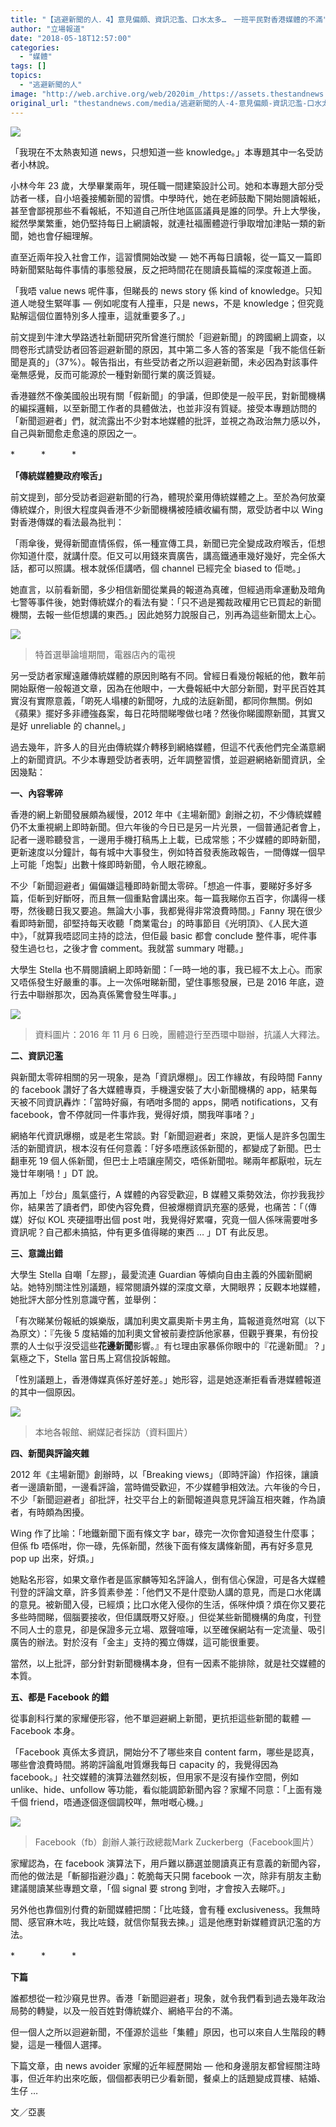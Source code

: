```yaml
---
title: "【逃避新聞的人．4】意見偏頗、資訊氾濫、口水太多…　一班平民對香港媒體的不滿"
author: "立場報道"
date: "2018-05-18T12:57:00"
categories:
  - "媒體"
tags: []
topics:
  - "逃避新聞的人"
image: "http://web.archive.org/web/2020im_/https://assets.thestandnews.com/media/photos/news-06_ZJ0yj.png"
original_url: "thestandnews.com/media/逃避新聞的人-4-意見偏頗-資訊氾濫-口水太多-一班平民對香港媒體的不滿"
---
```

![](http://web.archive.org/web/2020im_/https://assets.thestandnews.com/media/photos/news-06_ZJ0yj.png)

「我現在不太熱衷知道 news，只想知道一些 knowledge。」本專題其中一名受訪者小林說。

小林今年 23 歲，大學畢業兩年，現任職一間建築設計公司。她和本專題大部分受訪者一樣，自小培養接觸新聞的習慣。中學時代，她在老師鼓勵下開始閱讀報紙，甚至會鄙視那些不看報紙，不知道自己所住地區區議員是誰的同學。升上大學後，縱然學業繁重，她仍堅持每日上網讀報，就連社福團體遊行爭取增加津貼一類的新聞，她也會仔細理解。

直至近兩年投入社會工作，這習慣開始改變 — 她不再每日讀報，從一篇又一篇即時新聞緊貼每件事情的事態發展，反之把時間花在閱讀長篇幅的深度報道上面。

「我唔 value news 呢件事，但睇長的 news story 係 kind of knowledge。只知道人哋發生緊咩事 — 例如呢度有人撞車，只是 news，不是 knowledge；但究竟點解這個位置特別多人撞車，這就重要多了。」

前文提到牛津大學路透社新聞研究所曾進行關於「迴避新聞」的跨國網上調查，以問卷形式請受訪者回答迴避新聞的原因，其中第二多人答的答案是「我不能信任新聞是真的」（37%）。報告指出，有些受訪者之所以迴避新聞，未必因為對該事件毫無感覺，反而可能源於一種對新聞行業的廣泛質疑。

香港雖然不像美國般出現有關「假新聞」的爭議，但即使是一般平民，對新聞機構的編採邏輯，以至新聞工作者的具體做法，也並非沒有質疑。接受本專題訪問的「新聞迴避者」們，就流露出不少對本地媒體的批評，並視之為政治無力感以外，自己與新聞愈走愈遠的原因之一。

\*　　　\*　　　\*

**「傳統媒體變政府喉舌」**

前文提到，部分受訪者迴避新聞的行為，體現於棄用傳統媒體之上。至於為何放棄傳統媒介，則很大程度與香港不少新聞機構被陸續收編有關，眾受訪者中以 Wing 對香港傳媒的看法最為批判：

「雨傘後，覺得新聞直情係假，係一種宣傳工具，新聞已完全變成政府喉舌，佢想你知道什麼，就講什麼。佢又可以用錢來賣廣告，講高鐵通車幾好幾好，完全係大話，都可以照講。根本就係佢講哂，個 channel 已經完全 biased to 佢哋。」

她直言，以前看新聞，多少相信新聞從業員的報道為真確，但經過雨傘運動及暗角七警等事件後，她對傳統媒介的看法有變：「只不過是獨裁政權用它已買起的新聞機關，去報一些佢想講的東西。」因此她努力說服自己，別再為這些新聞太上心。

![](http://web.archive.org/web/2020im_/https://assets.thestandnews.com/media/photos/lam-tv_SbWI3.png)
> 特首選舉論壇期間，電器店內的電視

另一受訪者家耀遠離傳統媒體的原因則略有不同。曾經日看幾份報紙的他，數年前開始厭倦一般報道文章，因為在他眼中，一大疊報紙中大部分新聞，對平民百姓其實沒有實際意義，「啲死人塌樓的新聞呀，九成的法庭新聞，都同你無關。例如《蘋果》擺好多非禮強姦案，每日花時間睇嚟做乜啫？然後你睇國際新聞，其實又是好 unreliable 的 channel。」

過去幾年，許多人的目光由傳統媒介轉移到網絡媒體，但這不代表他們完全滿意網上的新聞資訊。不少本專題受訪者表明，近年調整習慣，並迴避網絡新聞資訊，全因幾點：

**一、內容零碎**

香港的網上新聞發展頗為緩慢，2012 年中《主場新聞》創辦之初，不少傳統媒體仍不太重視網上即時新聞。但六年後的今日已是另一片光景，一個普通記者會上，記者一邊聆聽發言，一邊用手機打稿馬上上載，已成常態；不少媒體的即時新聞，更新速度以分鐘計，每有城中大事發生，例如特首發表施政報告，一間傳媒一個早上可能「炮製」出數十條即時新聞，令人眼花繚亂。

不少「新聞迴避者」偏偏嫌這種即時新聞太零碎。「想追一件事，要睇好多好多篇，佢斬到好斷呀，而且無一個重點會講出來。每一篇我睇你五百字，你講得一樣嘢，然後聽日我又要追。無論大小事，我都覺得非常浪費時間。」Fanny 現在很少看即時新聞，卻堅持每天收聽「商業電台」的時事節目《光明頂》、《人民大道中》，「就算我唔認同主持的諗法，但佢最 basic 都會 conclude 整件事，呢件事發生過乜乜，之後才會 comment。我就當 summary 咁聽。」

大學生 Stella 也不屑閱讀網上即時新聞：「一時一地的事，我已經不太上心。而家又唔係發生好嚴重的事。上一次係咁睇新聞，望住事態發展，已是 2016 年底，遊行去中聯辦那次，因為真係驚會發生咩事。」

![](http://web.archive.org/web/2020im_/https://assets.thestandnews.com/media/photos/1145_LIxRK.png)
> 資料圖片：2016 年 11 月 6 日晚，團體遊行至西環中聯辦，抗議人大釋法。

**二、資訊氾濫**

與新聞太零碎相關的另一現象，是為「資訊爆棚」。因工作緣故，有段時間 Fanny 的 facebook 讚好了各大媒體專頁，手機還安裝了大小新聞機構的 app，結果每天被不同資訊轟炸：「當時好癲，有哂咁多間的 apps，開哂 notifications，又有 facebook，會不停就同一件事炸我，覺得好煩，關我咩事啫？」

網絡年代資訊爆棚，或是老生常談。對「新聞迴避者」來說，更惱人是許多包圍生活的新聞資訊，根本沒有任何意義：「好多唔應該係新聞的，都變成了新聞。巴士翻車死 19 個人係新聞，但巴士上唔讓座鬧交，唔係新聞啦。睇兩年都厭啦，玩左幾廿年喇喎！」DT 說。

再加上「炒台」風氣盛行，A 媒體的內容受歡迎，B 媒體又乘勢效法，你抄我我抄你，結果苦了讀者們，即使內容免費，但被爆棚資訊充塞的感覺，也痛苦：「（傳媒）好似 KOL 夾硬搵嘢出個 post 咁，我覺得好累囉，究竟一個人係咪需要咁多資訊呢？自己都未搞掂，仲有更多值得睇的東西 … 」DT 有此反思。

**三、意識出錯**

大學生 Stella 自嘲「左膠」，最愛流連 Guardian 等傾向自由主義的外國新聞網站。她特別關注性別議題，經常閱讀外媒的深度文章，大開眼界；反觀本地媒體，她批評大部分性別意識守舊，並舉例：

「有次睇某份報紙的娛樂版，講加利奧文贏奧斯卡男主角，篇報道竟然咁寫（以下為原文）：『先後 5 度結婚的加利奧文曾被前妻控訴他家暴，但觀乎賽果，有份投票的人士似乎沒受這些**花邊新聞**影響。』有乜理由家暴係你眼中的『花邊新聞』？」氣極之下，Stella 當日馬上寫信投訴報館。

「性別議題上，香港傳媒真係好差好差。」她形容，這是她逐漸拒看香港媒體報道的其中一個原因。

![](http://web.archive.org/web/2020im_/https://assets.thestandnews.com/media/photos/j1_68J9b.png)
> 本地各報館、網媒記者採訪（資料圖片）

**四、新聞與評論夾雜**

2012 年《主場新聞》創辦時，以「Breaking views」（即時評論）作招徠，讓讀者一邊讀新聞，一邊看評論，當時備受歡迎，不少媒體爭相效法。六年後的今日，不少「新聞迴避者」卻批評，社交平台上的新聞報道與意見評論互相夾雜，作為讀者，有時頗為困擾。

Wing 作了比喻：「地鐵新聞下面有條文字 bar，碌完一次你會知道發生什麼事；但係 fb 唔係咁，你一碌，先係新聞，然後下面有條友講條新聞，再有好多意見 pop up 出來，好煩。」

她點名形容，如果文章作者是區家麟等知名評論人，倒有信心保證，可是各大媒體刊登的評論文章，許多質素參差：「他們又不是什麼勁人講的意見，而是口水佬講的意見。被新聞入侵，已經煩；比口水佬入侵你的生活，係咪仲煩？煩在你又要花多些時間睇，個腦要接收，但佢講既嘢又好廢。」但從某些新聞機構的角度，刊登不同人士的意見，卻是保證多元立場、眾聲喧嘩，以至確保網站有一定流量、吸引廣告的辦法。對於沒有「金主」支持的獨立傳媒，這可能很重要。

當然，以上批評，部分針對新聞機構本身，但有一因素不能排除，就是社交媒體的本質。

**五、都是 Facebook 的錯**

從事創科行業的家耀便形容，他不單迴避網上新聞，更抗拒這些新聞的載體 — Facebook 本身。

「Facebook 真係太多資訊，開始分不了哪些來自 content farm，哪些是認真，哪些會浪費時間。將啲評論亂咁質爆我每日 capacity 的，我覺得因為 facebook。」社交媒體的演算法雖然刻板，但用家不是沒有操作空間，例如 unlike、hide、unfollow 等功能，看似能調節新聞內容？家耀不同意：「上面有幾千個 friend，唔通逐個逐個調校咩，無咁嘅心機。」

![](http://web.archive.org/web/2020im_/https://assets.thestandnews.com/media/photos/11000166_10101991407959281_537574253649132160_n_DSmXu_1200x0_NTrcJ.jpg)
> Facebook（fb）創辦人兼行政總裁Mark Zuckerberg（Facebook圖片）

家耀認為，在 facebook 演算法下，用戶難以篩選並閱讀真正有意義的新聞內容，而他的做法是「斬腳指避沙蟲」：乾脆每天只開 facebook 一次，除非有朋友主動建議閱讀某些專題文章，「個 signal 要 strong 到咁，才會按入去睇吓。」

另外他也靠個別付費的新聞媒體把關：「比咗錢，會有種 exclusiveness。我無時間、感官麻木咗，我比咗錢，就信你幫我去揀。」這是他應對新媒體資訊氾濫的方法。

\*　　　\*　　　\*

**下篇**

誰都想從一粒沙窺見世界。香港「新聞迴避者」現象，就令我們看到過去幾年政治局勢的轉變，以及一般百姓對傳統媒介、網絡平台的不滿。

但一個人之所以迴避新聞，不僅源於這些「集體」原因，也可以來自人生階段的轉變，這是一種個人選擇。

下篇文章，由 news avoider 家耀的近年經歷開始 — 他和身邊朋友都曾經關注時事，但近年約出來吃飯，個個都表明已少看新聞，餐桌上的話題變成買樓、結婚、生仔 …

文／亞裹